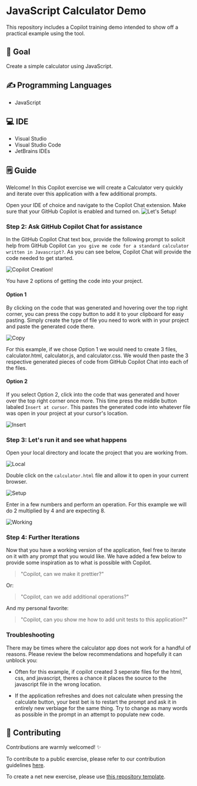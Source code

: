 # JavaScript Calculator Demo
<!-- REPLACE THE TITLE WITH THE NAME OF THE EXERCISE -->

This repository includes a Copilot training demo intended to show off a practical example using the tool.

## 🎯 Goal
<!-- ONE SENTENCE ABOUT THE GOAL OF THE EXERCISE -->
Create a simple calculator using JavaScript.

## ✍️ Programming Languages
<!-- BULLETED LIST OF LANGUAGES INVOLVES -->
- JavaScript

## 💻 IDE
<!-- OPTIONALLY SPECIFY THE IDE THAT SHOULD BE USED -->
- Visual Studio
- Visual Studio Code
- JetBrains IDEs

## 🗒️ Guide
<!-- STEP BY STEP ISNTRUCTIONS DETAILING HOW TO COMPLETE THE EXERCISE -->
Welcome! In this Copilot exercise we will create a Calculator very quickly and iterate over this application with a few additional prompts.

Open your IDE of choice and navigate to the Copilot Chat extension. Make sure that your GitHub Copilot is enabled and turned on.
![Let's Setup!](./images/IDE.png)

### Step 2: Ask GitHub Copilot Chat for assistance

In the GitHub Copilot Chat text box, provide the following prompt to solicit help from GitHub Copilot ```Can you give me code for a standard calculator written in Javascript?```. As you can see below, Copilot Chat will provide the code needed to get started.

![Copilot Creation!](./images/create.png)

You have 2 options of getting the code into your project.

#### Option 1
By clicking on the code that was generated and hovering over the top right corner, you can press the copy button to add it to your clipboard for easy pasting. Simply create the type of file you need to work with in your project and paste the generated code there.  

![Copy](./images/copy.png)

For this example, if we chose Option 1 we would need to create 3 files, calculator.html, calculator.js, and calculator.css. We would then paste the 3 respective generated pieces of code from GitHub Copilot Chat into each of the files.

#### Option 2
If you select Option 2, click into the code that was generated and hover over the top right corner once more. This time press the middle button labaled ```Insert at cursor```. This pastes the generated code into whatever file was open in your project at your cursor's location.

![Insert](./images/insert.png)

### Step 3: Let's run it and see what happens

Open your local directory and locate the project that you are working from.

![Local](./images/local.png)

Double click on the ```calculator.html``` file and allow it to open in your current browser.

![Setup](./images/setup.png)

Enter in a few numbers and perform an operation. For this example we will do 2 multiplied by 4 and are expecting 8.

![Working](./images/working.png)

### Step 4: Further Iterations

Now that you have a working version of the application, feel free to iterate on it with any prompt that you would like. We have added a few below to provide some inspiration as to what is possible with Copilot.

> "Copilot, can we make it prettier?"

Or:
> "Copilot, can we add additional operations?"

And my personal favorite:
> "Copilot, can you show me how to add unit tests to this application?"

### Troubleshooting
There may be times where the calculator app does not work for a handful of reasons. Please review the below recommendations and hopefully it can unblock you:

- Often for this example, if copilot created 3 seperate files for the html, css, and javascript, theres a chance it places the source to the javascript file in the wrong location.

- If the application refreshes and does not calculate when pressing the calculate button, your best bet is to restart the prompt and ask it in entirely new verbiage for the same thing. Try to change as many words as possible in the prompt in an attempt to populate new code.

## 🤝 Contributing
Contributions are warmly welcomed! ✨

To contribute to a public exercise, please refer to our contribution guidelines [here](https://github.com/ps-copilot-sandbox/.github/blob/main/.github/CONTRIBUTING.md).

To create a net new exercise, please use [this repository template](https://github.com/ps-copilot-sandbox/copilot-exercise-template).
